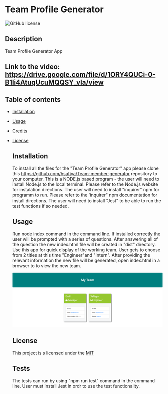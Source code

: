 # Team Profile Generator
  ![GitHub license](https://img.shields.io/badge/license-MIT-blue.svg)

  ## Description
  Team Profile Generator App
  
  ## Link to the video: https://drive.google.com/file/d/1ORY4QUCi-0-B1Ii4AtuqUcuMQQSY_vIa/view

## Table of contents
* [Installation](#installation)
* [Usage](#usage)
* [Credits](#credits)
* [License](#licence)
  

  ## Installation
  
  To install all the files for the "Team Profile Generator" app please clone this https://github.com/hsafiya/Team-member-generator repository to your computer. 
This is a NODE.js based program - the user will need to install Node.js to the local terminal. Please refer to the Node.js website for instalation directions.
The user will need to install "inquirer" npm for programm to run. Please refer to the 'inquirer" npm documentation for install directions.
The user will need to install "Jest" to be able to run the test functions if so needed.
  
  ## Usage
  Run node index command in the command line. If installed correctly the user will be prompted with a series of questions. After answering all of the question the new index.html file will be created in "dist" directory.
  Use this app for quick display of the working team. User gets to choose from 2 titles at this time "Engineer"and "Intern". After providing the relevant information the new file will be generated, open index.html in a browser to to view the new team.
  
  ![GitHub Logo](./src/screen.png)

  ## License
  This project is s licensed under the [MIT](LICENSE)
    

  ## Tests
 
  The tests can run by using "npm run test" command in the command line. User must install Jest in ordr to use the test functionality.
